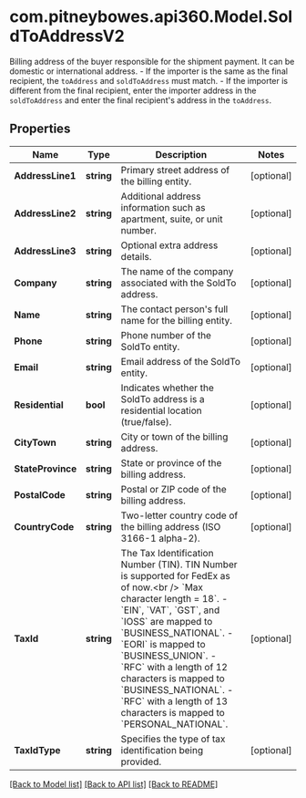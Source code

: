 # com.pitneybowes.api360.Model.SoldToAddressV2
Billing address of the buyer responsible for the shipment payment. It can be domestic or international address.  - If the importer is the same as the final recipient, the `toAddress` and `soldToAddress` must match. - If the importer is different from the final recipient, enter the importer address in the `soldToAddress` and enter the final recipient's address in the `toAddress`. 

## Properties

Name | Type | Description | Notes
------------ | ------------- | ------------- | -------------
**AddressLine1** | **string** | Primary street address of the billing entity. | [optional] 
**AddressLine2** | **string** | Additional address information such as apartment, suite, or unit number. | [optional] 
**AddressLine3** | **string** | Optional extra address details. | [optional] 
**Company** | **string** | The name of the company associated with the SoldTo address. | [optional] 
**Name** | **string** | The contact person&#39;s full name for the billing entity. | [optional] 
**Phone** | **string** | Phone number of the SoldTo entity. | [optional] 
**Email** | **string** | Email address of the SoldTo entity. | [optional] 
**Residential** | **bool** | Indicates whether the SoldTo address is a residential location (true/false). | [optional] 
**CityTown** | **string** | City or town of the billing address. | [optional] 
**StateProvince** | **string** | State or province of the billing address. | [optional] 
**PostalCode** | **string** | Postal or ZIP code of the billing address. | [optional] 
**CountryCode** | **string** | Two-letter country code of the billing address (ISO 3166-1 alpha-2). | [optional] 
**TaxId** | **string** | The Tax Identification Number (TIN). TIN Number is supported for FedEx as of now.&lt;br /&gt; &#x60;Max character length &#x3D; 18&#x60;.  - &#x60;EIN&#x60;, &#x60;VAT&#x60;, &#x60;GST&#x60;, and &#x60;IOSS&#x60; are mapped to &#x60;BUSINESS_NATIONAL&#x60;. - &#x60;EORI&#x60; is mapped to &#x60;BUSINESS_UNION&#x60;. - &#x60;RFC&#x60; with a length of 12 characters is mapped to &#x60;BUSINESS_NATIONAL&#x60;. - &#x60;RFC&#x60; with a length of 13 characters is mapped to &#x60;PERSONAL_NATIONAL&#x60;.  | [optional] 
**TaxIdType** | **string** | Specifies the type of tax identification being provided. | [optional] 

[[Back to Model list]](../../README.md#documentation-for-models) [[Back to API list]](../../README.md#documentation-for-api-endpoints) [[Back to README]](../../README.md)

